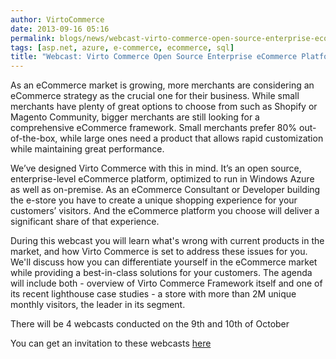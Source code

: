 ```yaml
---
author: VirtoCommerce
date: 2013-09-16 05:16
permalink: blogs/news/webcast-virto-commerce-open-source-enterprise-ecommerce-platform-overview
tags: [asp.net, azure, e-commerce, ecommerce, sql]
title: "Webcast: Virto Commerce Open Source Enterprise eCommerce Platform Overview"
---
```

As an eCommerce market is growing, more merchants are considering an eCommerce strategy as the crucial one for their business. While small merchants have plenty of great options to choose from such as Shopify or Magento Community, bigger merchants are still looking for a comprehensive eCommerce framework. Small merchants prefer 80% out-of-the-box, while large ones need a product that allows rapid customization while maintaining great performance.

We’ve designed Virto Commerce with this in mind. It’s an open source, enterprise-level eCommerce platform, optimized to run in Windows Azure as well as on-premise. As an eCommerce Consultant or Developer building the e-store you have to create a unique shopping experience for your customers’ visitors. And the eCommerce platform you choose will deliver a significant share of that experience.

During this webcast you will learn what's wrong with current products in the market, and how Virto Commerce is set to address these issues for you. We'll discuss how you can differentiate yourself in the eCommerce market while providing a best-in-class solutions for your customers. The agenda will include both - overview of Virto Commerce Framework itself and one of its recent lighthouse case studies - a store with more than 2M unique monthly visitors, the leader in its segment.

There will be 4 webcasts conducted on the 9th and 10th of October

You can get an invitation to these webcasts <a href="https://virtocommerce.com/webcast-virto-commerce-9-10-oct" target="_blank">here</a>
